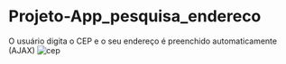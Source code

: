 # Projeto-App_pesquisa_endereco
O usuário digita o CEP e o seu endereço é preenchido automaticamente (AJAX)
![cep](https://user-images.githubusercontent.com/103214807/218843025-d5ad80a0-3d48-4dba-806b-6bc395bbee1a.png)
